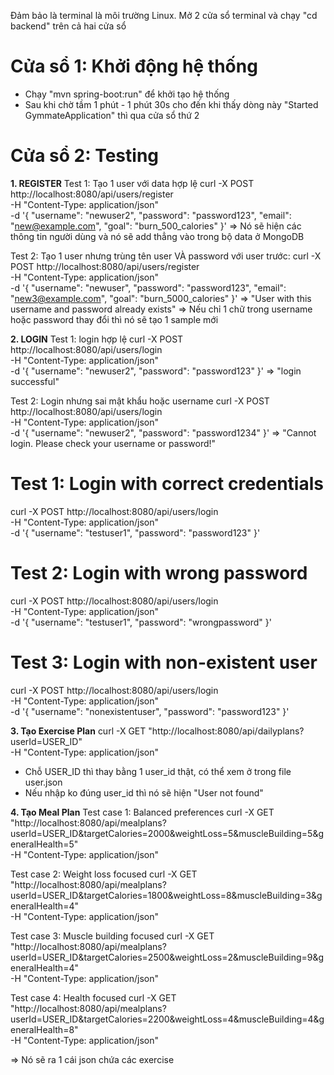 Đảm bảo là terminal là môi trường Linux. Mở 2 cửa sổ terminal và chạy "cd backend" trên cả hai cửa sổ 

# Cửa sổ 1: Khởi động hệ thống 
- Chạy "mvn spring-boot:run" để khởi tạo hệ thống 
- Sau khi chờ tầm 1 phút - 1 phút 30s cho đến khi thấy dòng này "Started GymmateApplication" thì qua cửa sổ thứ 2

# Cửa sổ 2: Testing 

**1. REGISTER**
Test 1: Tạo 1 user với data hợp lệ 
curl -X POST http://localhost:8080/api/users/register \
  -H "Content-Type: application/json" \
  -d '{
    "username": "newuser2",
    "password": "password123",
    "email": "new@example.com",
    "goal": "burn_500_calories"
  }'
=> Nó sẽ hiện các thông tin người dùng và nó sẽ add thẳng vào trong bộ data ở MongoDB

Test 2: Tạo 1 user nhưng trùng tên user VÀ password với user trước: 
curl -X POST http://localhost:8080/api/users/register \
  -H "Content-Type: application/json" \
  -d '{
    "username": "newuser",
    "password": "password123",
    "email": "new3@example.com",
    "goal": "burn_5000_calories"
  }'
=> "User with this username and password already exists"
=> Nếu chỉ 1 chữ trong username hoặc password thay đổi thì nó sẽ tạo 1 sample mới 

**2. LOGIN**
Test 1: login hợp lệ 
curl -X POST http://localhost:8080/api/users/login \
  -H "Content-Type: application/json" \
  -d '{
    "username": "newuser2",
    "password": "password123"
  }'
=> "login successful" 

Test 2: Login nhưng sai mật khẩu hoặc username 
curl -X POST http://localhost:8080/api/users/login \
  -H "Content-Type: application/json" \
  -d '{
    "username": "newuser2",
    "password": "password1234"
  }'
=> "Cannot login. Please check your username or password!"


  # Test 1: Login with correct credentials
curl -X POST http://localhost:8080/api/users/login \
  -H "Content-Type: application/json" \
  -d '{
    "username": "testuser1",
    "password": "password123"
  }'

# Test 2: Login with wrong password
curl -X POST http://localhost:8080/api/users/login \
  -H "Content-Type: application/json" \
  -d '{
    "username": "testuser1",
    "password": "wrongpassword"
  }'

# Test 3: Login with non-existent user
curl -X POST http://localhost:8080/api/users/login \
  -H "Content-Type: application/json" \
  -d '{
    "username": "nonexistentuser",
    "password": "password123"
  }'

**3. Tạo Exercise Plan**
curl -X GET "http://localhost:8080/api/dailyplans?userId=USER_ID" \
  -H "Content-Type: application/json"

- Chỗ USER_ID thì thay bằng 1 user_id thật, có thể xem ở trong file user.json 
- Nếu nhập ko đúng user_id thì nó sẽ hiện "User not found" 

**4. Tạo Meal Plan**
Test case 1: Balanced preferences
curl -X GET "http://localhost:8080/api/mealplans?userId=USER_ID&targetCalories=2000&weightLoss=5&muscleBuilding=5&generalHealth=5" \
  -H "Content-Type: application/json"

Test case 2: Weight loss focused
curl -X GET "http://localhost:8080/api/mealplans?userId=USER_ID&targetCalories=1800&weightLoss=8&muscleBuilding=3&generalHealth=4" \
  -H "Content-Type: application/json"

Test case 3: Muscle building focused
curl -X GET "http://localhost:8080/api/mealplans?userId=USER_ID&targetCalories=2500&weightLoss=2&muscleBuilding=9&generalHealth=4" \
  -H "Content-Type: application/json"

Test case 4: Health focused
curl -X GET "http://localhost:8080/api/mealplans?userId=USER_ID&targetCalories=2200&weightLoss=4&muscleBuilding=4&generalHealth=8" \
  -H "Content-Type: application/json"

=> Nó sẽ ra 1 cái json chứa các exercise 
